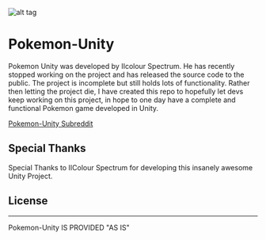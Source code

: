 ![alt tag](http://imgur.com/7E9TZGH)

# Pokemon-Unity

Pokemon Unity was developed by IIcolour Spectrum. He has recently stopped working on the project and has released the source code to the public. The project is incomplete but still holds lots of functionality. Rather then letting the project die, I have created this repo to hopefully let devs keep working on this project, in hope to one day have a complete and functional Pokemon game developed in Unity.


[Pokemon-Unity Subreddit](https://www.reddit.com/r/PokemonUnity/)


## Special Thanks
Special Thanks to IIColour Spectrum for developing this insanely awesome Unity Project.



## License
________________________________________________________________
Pokemon-Unity IS PROVIDED "AS IS"
